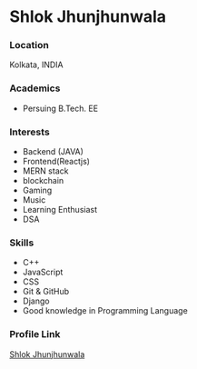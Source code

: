 # Shlok Jhunjhunwala

### Location

Kolkata, INDIA

### Academics

- Persuing B.Tech. EE

### Interests

- Backend (JAVA)
- Frontend(Reactjs)
- MERN stack
- blockchain
- Gaming
- Music
- Learning Enthusiast
- DSA

### Skills

- C++
- JavaScript
- CSS
- Git & GitHub
- Django
- Good knowledge in Programming Language


### Profile Link

[Shlok Jhunjhunwala](https://github.com/shlokjjw)
